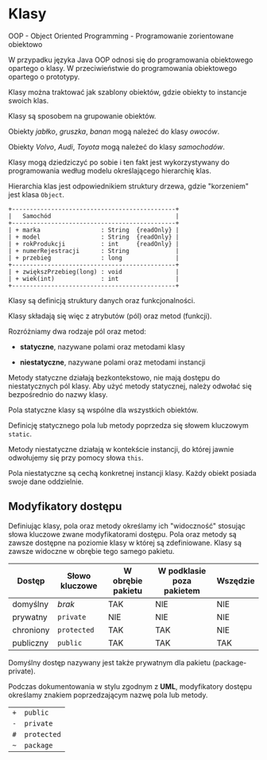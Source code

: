 Klasy
=====

OOP - Object Oriented Programming - Programowanie zorientowane obiektowo

W przypadku języka Java OOP odnosi się do programowania obiektowego opartego o klasy.
W przeciwieństwie do programowania obiektowego opartego o prototypy.

Klasy można traktować jak szablony obiektów, gdzie obiekty to instancje swoich klas.

Klasy są sposobem na grupowanie obiektów.

Obiekty *jabłko*, *gruszka*, *banan* mogą należeć do klasy *owoców*.

Obiekty *Volvo*, *Audi*, *Toyota* mogą należeć do klasy *samochodów*.

Klasy mogą dziedziczyć po sobie i ten fakt jest wykorzystywany do programowania według modelu określającego hierarchię klas.

Hierarchia klas jest odpowiednikiem struktury drzewa, gdzie "korzeniem" jest klasa ``Object``.

```
+----------------------------------------------+
|   Samochód                                   |
+----------------------------------------------+
| + marka                 : String  {readOnly} |
| + model                 : String  {readOnly} |
| + rokProdukcji          : int     {readOnly} |
| + numerRejestracji      : String             |
| + przebieg              : long               |
+----------------------------------------------+
| + zwiększPrzebieg(long) : void               |
| + wiek(int)             : int                |
+----------------------------------------------+
```

Klasy są definicją struktury danych oraz funkcjonalności.

Klasy składają się więc z atrybutów (pól) oraz metod (funkcji).

Rozróżniamy dwa rodzaje pól oraz metod:

 - **statyczne**, nazywane polami oraz metodami klasy

 - **niestatyczne**, nazywane polami oraz metodami instancji

Metody statyczne działają bezkontekstowo, nie mają dostępu do niestatycznych pól klasy.
Aby użyć metody statycznej, należy odwołać się bezpośrednio do nazwy klasy.

Pola statyczne klasy są wspólne dla wszystkich obiektów.

Definicję statycznego pola lub metody poprzedza się słowem kluczowym ``static``.

Metody niestatyczne działają w kontekście instancji, do której jawnie odwołujemy się przy pomocy słowa ``this``.

Pola niestatyczne są cechą konkretnej instancji klasy. Każdy obiekt posiada swoje dane oddzielnie.

Modyfikatory dostępu
--------------------

Definiując klasy, pola oraz metody określamy ich "widoczność" stosując słowa kluczowe zwane modyfikatorami dostępu. Pola oraz metody są zawsze dostępne na poziomie klasy w której są zdefiniowane. Klasy są zawsze widoczne w obrębie tego samego pakietu.

| Dostęp | Słowo kluczowe | W obrębie pakietu | W podklasie poza pakietem | Wszędzie |
|-|-|-|-|-|
| domyślny | *brak* | TAK | NIE | NIE |   
| prywatny | ``private`` | NIE | NIE | NIE |   
| chroniony | ``protected`` | TAK | TAK | NIE |   
| publiczny | ``public`` | TAK | TAK | TAK |   

Domyślny dostęp nazywany jest także prywatnym dla pakietu (package-private).

Podczas dokumentowania w stylu zgodnym z **UML**, modyfikatory dostępu określamy znakiem poprzedzającym nazwę pola lub metody.

| | |
| - | - |
| ``+`` | ``public``    |
| ``-`` | ``private``   |
| ``#`` | ``protected`` |
| ``~`` | ``package``   |
